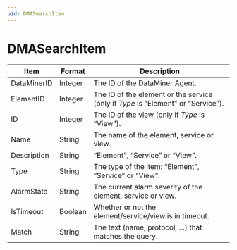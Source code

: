```yaml
---
uid: DMASearchItem
---
```


# DMASearchItem

| Item        | Format  | Description                                                                      |
|-------------|---------|----------------------------------------------------------------------------------|
| DataMinerID | Integer | The ID of the DataMiner Agent.                                                   |
| ElementID   | Integer | The ID of the element or the service (only if *Type* is “Element” or “Service”). |
| ID          | Integer | The ID of the view (only if *Type* is “View”).                                   |
| Name        | String  | The name of the element, service or view.                                        |
| Description | String  | “Element”, “Service” or “View”.                                                  |
| Type        | String  | The type of the item: “Element”, “Service” or “View”.                            |
| AlarmState  | String  | The current alarm severity of the element, service or view.                      |
| IsTimeout   | Boolean | Whether or not the element/service/view is in timeout.                           |
| Match       | String  | The text (name, protocol, ...) that matches the query.                           |
